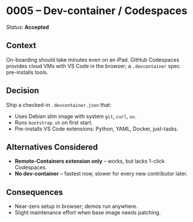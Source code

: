 # 0005 – Dev-container / Codespaces

*Status*: **Accepted**

## Context

On-boarding should take minutes even on an iPad. GitHub Codespaces provides cloud VMs with VS Code in the browser; a `.devcontainer` spec pre-installs tools.

## Decision

Ship a checked-in `.devcontainer.json` that:

* Uses Debian slim image with system `git`, `curl`, `uv`.
* Runs `bootstrap.sh` on first start.
* Pre-installs VS Code extensions: Python, YAML, Docker, just-tasks.

## Alternatives Considered

* **Remote-Containers extension only** – works, but lacks 1-click Codespaces.
* **No dev-container** – fastest now, slower for every new contributor later.

## Consequences

* Near-zero setup in browser; demos run anywhere.
* Slight maintenance effort when base image needs patching.
